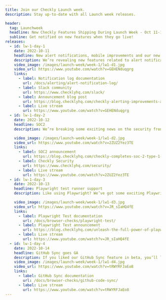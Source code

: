 ```yaml
---
title: Join our Checkly Launch week.
description: Stay up-to-date with all Launch week releases.

header:
  tag: Launchweek
  headline: New Checkly Features Shipping During Launch Week - Oct 11-14
  subline: Get notified on new features when they go live!
releases:
  - id: lw-1-day-1
    date: 2022-10-11
    headline: New alert notifications, mobile improvements and our new community
    description: We’re revealing new features related to alert notifications, mobile app responsiveness, and a new Checkly community.
    video_image: /images/launch-week/week-1/lw1-d1.jpg
    video_url: https://www.youtube.com/watch?v=GEHENduqgrg
    links:
      - label: Notification log documentation
        url: /docs/alerting/alert-notification-log/
      - label: Slack community
        url: https://www.checklyhq.com/slack/
      - label: Announcement blog post
        url: https://blog.checklyhq.com/checkly-alerting-improvements-and-our-new-slack-community/
      - label: Live stream
        url: https://www.youtube.com/watch?v=GEHENduqgrg
  - id: lw-1-day-2
    date: 2022-10-12
    headline: SOC2
    description: We’re breaking some exciting news on the security front for Checkly, focused on SOC II Type 1 certification.

    video_image: /images/launch-week/week-1/lw1-d2.jpg
    video_url: https://www.youtube.com/watch?v=2ZUZ2Yez3TE
    links:
      - label: SOC2 announcement
        url: https://blog.checklyhq.com/checkly-completes-soc-2-type-1-audit/
      - label: Checkly Security
        url: https://www.checklyhq.com/security/
      - label: Live stream
        url: https://www.youtube.com/watch?v=2ZUZ2Yez3TE
  - id: lw-1-day-3
    date: 2022-10-13
    headline: Playwright test runner support
    description: Like using Playwright? We’ve got some exciting Playwright-related news we’ll be sharing on Thursdsay.

    video_image: /images/launch-week/week-1/lw1-d3.jpg
    video_url: https://www.youtube.com/watch?v=JR_sIaHQ4fE
    links:
      - label: Playwright Test documentation
        url: /docs/browser-checks/playwright-test/
      - label: Playwright Test announcement
        url: https://blog.checklyhq.com/unleash-the-full-power-of-playwright-with-playwright-test/
      - label: Live stream
        url: https://www.youtube.com/watch?v=JR_sIaHQ4fE
  - id: lw-1-day-4
    date: 2022-10-14
    headline: GitHub Sync goes GA
    description: If you liked our GitHub Sync feature in beta, you’ll love the deep-dive Stefan has planned.
    video_image: /images/launch-week/week-1/lw1-d4.jpg
    video_url: https://www.youtube.com/watch?v=tRWYRFJaEo8
    links:
      - label: GitHub Sync documentation
        url: /docs/browser-checks/github-code-sync/
      - label: Live stream
        url: https://www.youtube.com/watch?v=tRWYRFJaEo8
---
```

